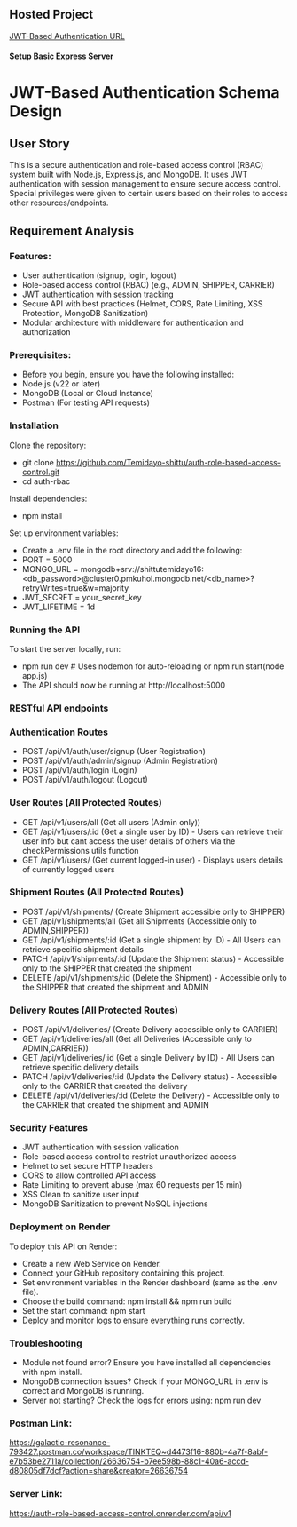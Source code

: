 ## Hosted Project

[JWT-Based Authentication URL](https://auth-role-based-access-control.onrender.com/api/v1)

#### Setup Basic Express Server

# JWT-Based Authentication Schema Design

## User Story
This is a secure authentication and role-based access control (RBAC) system built with Node.js, Express.js, and MongoDB. It uses JWT authentication with session management to ensure secure access control. Special privileges were given to certain users based on their roles to access other resources/endpoints.

## Requirement Analysis

### Features:
- User authentication (signup, login, logout)
- Role-based access control (RBAC) (e.g., ADMIN, SHIPPER, CARRIER)
- JWT authentication with session tracking
- Secure API with best practices (Helmet, CORS, Rate Limiting, XSS Protection, MongoDB Sanitization)
- Modular architecture with middleware for authentication and authorization

### Prerequisites:
- Before you begin, ensure you have the following installed:
- Node.js (v22 or later)
- MongoDB (Local or Cloud Instance)
- Postman (For testing API requests)

### Installation
Clone the repository: 
- git clone https://github.com/Temidayo-shittu/auth-role-based-access-control.git
- cd auth-rbac

Install dependencies:
- npm install

Set up environment variables:
- Create a .env file in the root directory and add the following:
- PORT = 5000
- MONGO_URL = mongodb+srv://shittutemidayo16:<db_password>@cluster0.pmkuhol.mongodb.net/<db_name>?retryWrites=true&w=majority
- JWT_SECRET = your_secret_key
- JWT_LIFETIME = 1d

### Running the API
To start the server locally, run:
- npm run dev  # Uses nodemon for auto-reloading or npm run start(node app.js)
- The API should now be running at http://localhost:5000

### RESTful API endpoints

### Authentication Routes
- POST /api/v1/auth/user/signup (User Registration)
- POST /api/v1/auth/admin/signup (Admin Registration)
- POST /api/v1/auth/login (Login)
- POST /api/v1/auth/logout (Logout)

### User Routes (All Protected Routes)
- GET /api/v1/users/all (Get all users (Admin only))
- GET /api/v1/users/:id (Get a single user by ID) - Users can retrieve their user info but cant access the user details of others via the checkPermissions utils function
- GET /api/v1/users/ (Get current logged-in user) - Displays users details of currently logged users

### Shipment Routes (All Protected Routes)
- POST /api/v1/shipments/ (Create Shipment accessible only to SHIPPER)
- GET /api/v1/shipments/all (Get all Shipments (Accessible only to ADMIN,SHIPPER))
- GET /api/v1/shipments/:id (Get a single shipment by ID) - All Users can retrieve specific shipment details
- PATCH /api/v1/shipments/:id (Update the Shipment status) - Accessible only to the SHIPPER that created the shipment
- DELETE /api/v1/shipments/:id (Delete the Shipment) - Accessible only to the SHIPPER that created the shipment and ADMIN 

### Delivery Routes (All Protected Routes)
- POST /api/v1/deliveries/ (Create Delivery accessible only to CARRIER)
- GET /api/v1/deliveries/all (Get all Deliveries (Accessible only to ADMIN,CARRIER))
- GET /api/v1/deliveries/:id (Get a single Delivery by ID) - All Users can retrieve specific delivery details
- PATCH /api/v1/deliveries/:id (Update the Delivery status) - Accessible only to the CARRIER that created the delivery
- DELETE /api/v1/deliveries/:id (Delete the Delivery) - Accessible only to the CARRIER that created the shipment and ADMIN 

### Security Features
- JWT authentication with session validation
- Role-based access control to restrict unauthorized access
- Helmet to set secure HTTP headers
- CORS to allow controlled API access
- Rate Limiting to prevent abuse (max 60 requests per 15 min)
- XSS Clean to sanitize user input
- MongoDB Sanitization to prevent NoSQL injections

### Deployment on Render
To deploy this API on Render:
- Create a new Web Service on Render.
- Connect your GitHub repository containing this project.
- Set environment variables in the Render dashboard (same as the .env file).
- Choose the build command: npm install && npm run build
- Set the start command: npm start
- Deploy and monitor logs to ensure everything runs correctly.

### Troubleshooting
- Module not found error? Ensure you have installed all dependencies with npm install.
- MongoDB connection issues? Check if your MONGO_URL in .env is correct and MongoDB is running.
- Server not starting? Check the logs for errors using: npm run dev

### Postman Link:
https://galactic-resonance-793427.postman.co/workspace/TINKTEQ~d4473f16-880b-4a7f-8abf-e7b53be2711a/collection/26636754-b7ee598b-88c1-40a6-accd-d80805df7dcf?action=share&creator=26636754

### Server Link:
https://auth-role-based-access-control.onrender.com/api/v1

